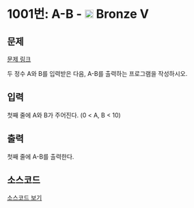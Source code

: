 # 1001번: A-B - <img src="https://static.solved.ac/tier_small/1.svg" style="height:20px" /> Bronze V

<!-- performance -->

<!-- 문제 제출 후 깃허브에 푸시를 했을 때 제출한 코드의 성능이 입력될 공간입니다.-->

<!-- end -->

## 문제

[문제 링크](https://boj.kr/1001)

<p>두 정수 A와 B를 입력받은 다음, A-B를 출력하는 프로그램을 작성하시오.</p>

## 입력

<p>첫째 줄에 A와 B가 주어진다. (0 &lt; A, B &lt; 10)</p>

## 출력

<p>첫째 줄에 A-B를 출력한다.</p>

## 소스코드

[소스코드 보기](A-B.js)